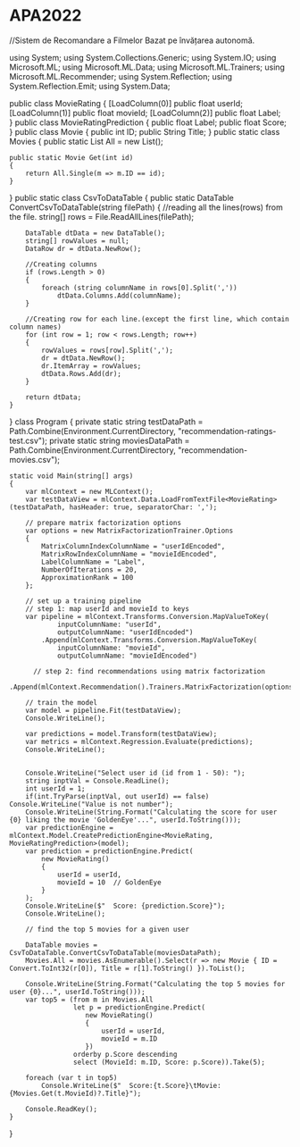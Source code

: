 # APA2022
//Sistem de Recomandare a Filmelor Bazat pe învățarea autonomă.

using System;
using System.Collections.Generic;
using System.IO;
using Microsoft.ML;
using Microsoft.ML.Data;
using Microsoft.ML.Trainers;
using Microsoft.ML.Recommender;
using System.Reflection;
using System.Reflection.Emit;
using System.Data;

public class MovieRating
{
    [LoadColumn(0)] public float userId;
    [LoadColumn(1)] public float movieId;
    [LoadColumn(2)] public float Label;    
}
public class MovieRatingPrediction
{
    public float Label;
    public float Score;
}
public class Movie
{
    public int ID;
    public String Title;
}
public static class Movies
{
    public static List<Movie> All = new List<Movie>();
   
    public static Movie Get(int id)
    {
        return All.Single(m => m.ID == id);
    }
}
public static class CsvToDataTable
{
    public static DataTable ConvertCsvToDataTable(string filePath)
    {
        //reading all the lines(rows) from the file.
        string[] rows = File.ReadAllLines(filePath);

        DataTable dtData = new DataTable();
        string[] rowValues = null;
        DataRow dr = dtData.NewRow();

        //Creating columns
        if (rows.Length > 0)
        {
            foreach (string columnName in rows[0].Split(','))
                dtData.Columns.Add(columnName);
        }

        //Creating row for each line.(except the first line, which contain column names)
        for (int row = 1; row < rows.Length; row++)
        {
            rowValues = rows[row].Split(',');
            dr = dtData.NewRow();
            dr.ItemArray = rowValues;
            dtData.Rows.Add(dr);
        }

        return dtData;
    }
}
class Program
{
    private static string testDataPath = Path.Combine(Environment.CurrentDirectory, "recommendation-ratings-test.csv");
    private static string moviesDataPath = Path.Combine(Environment.CurrentDirectory, "recommendation-movies.csv");

    static void Main(string[] args)
    {
        var mlContext = new MLContext();
        var testDataView = mlContext.Data.LoadFromTextFile<MovieRating>(testDataPath, hasHeader: true, separatorChar: ',');

        // prepare matrix factorization options
        var options = new MatrixFactorizationTrainer.Options
        {
            MatrixColumnIndexColumnName = "userIdEncoded",
            MatrixRowIndexColumnName = "movieIdEncoded",
            LabelColumnName = "Label",
            NumberOfIterations = 20,
            ApproximationRank = 100
        };

        // set up a training pipeline
        // step 1: map userId and movieId to keys
        var pipeline = mlContext.Transforms.Conversion.MapValueToKey(
                inputColumnName: "userId",
                outputColumnName: "userIdEncoded")
            .Append(mlContext.Transforms.Conversion.MapValueToKey(
                inputColumnName: "movieId",
                outputColumnName: "movieIdEncoded")

          // step 2: find recommendations using matrix factorization
            .Append(mlContext.Recommendation().Trainers.MatrixFactorization(options)));

        // train the model
        var model = pipeline.Fit(testDataView);
        Console.WriteLine();

        var predictions = model.Transform(testDataView);
        var metrics = mlContext.Regression.Evaluate(predictions);
        Console.WriteLine();


        Console.WriteLine("Select user id (id from 1 - 50): ");
        string inptVal = Console.ReadLine();
        int userId = 1;
        if(int.TryParse(inptVal, out userId) == false) Console.WriteLine("Value is not number");
        Console.WriteLine(String.Format("Calculating the score for user {0} liking the movie 'GoldenEye'...", userId.ToString()));
        var predictionEngine = mlContext.Model.CreatePredictionEngine<MovieRating, MovieRatingPrediction>(model);
        var prediction = predictionEngine.Predict(
            new MovieRating()
            {
                userId = userId,
                movieId = 10  // GoldenEye
            }
        );
        Console.WriteLine($"  Score: {prediction.Score}");
        Console.WriteLine();

        // find the top 5 movies for a given user

        DataTable movies = CsvToDataTable.ConvertCsvToDataTable(moviesDataPath);
        Movies.All = movies.AsEnumerable().Select(r => new Movie { ID = Convert.ToInt32(r[0]), Title = r[1].ToString() }).ToList();

        Console.WriteLine(String.Format("Calculating the top 5 movies for user {0}...", userId.ToString()));
        var top5 = (from m in Movies.All
                    let p = predictionEngine.Predict(
                       new MovieRating()
                       {
                           userId = userId,
                           movieId = m.ID
                       })
                    orderby p.Score descending
                    select (MovieId: m.ID, Score: p.Score)).Take(5);

        foreach (var t in top5)
            Console.WriteLine($"  Score:{t.Score}\tMovie: {Movies.Get(t.MovieId)?.Title}");

        Console.ReadKey();
    }
}

